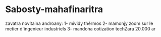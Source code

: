 # Sabosty-mahafinaritra
zavatra novitaina androany:
1- mividy thérmos
2- mamonjy zoom sur le metier d'ingenieur industriels
3- mandoha cotization techZara 20.000 ar
